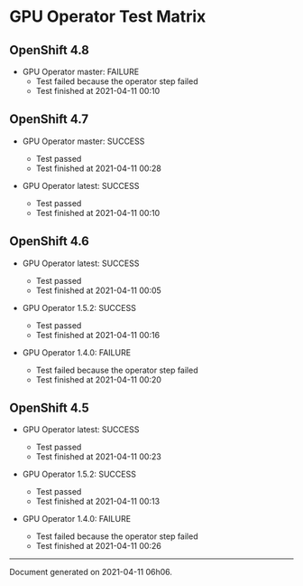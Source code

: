 
GPU Operator Test Matrix
========================

OpenShift 4.8
-------------

* GPU Operator master: FAILURE
  - Test failed because the operator step failed
  - Test finished at 2021-04-11 00:10

OpenShift 4.7
-------------

* GPU Operator master: SUCCESS
  - Test passed
  - Test finished at 2021-04-11 00:28

* GPU Operator latest: SUCCESS
  - Test passed
  - Test finished at 2021-04-11 00:10

OpenShift 4.6
-------------

* GPU Operator latest: SUCCESS
  - Test passed
  - Test finished at 2021-04-11 00:05

* GPU Operator 1.5.2: SUCCESS
  - Test passed
  - Test finished at 2021-04-11 00:16

* GPU Operator 1.4.0: FAILURE
  - Test failed because the operator step failed
  - Test finished at 2021-04-11 00:20

OpenShift 4.5
-------------

* GPU Operator latest: SUCCESS
  - Test passed
  - Test finished at 2021-04-11 00:23

* GPU Operator 1.5.2: SUCCESS
  - Test passed
  - Test finished at 2021-04-11 00:13

* GPU Operator 1.4.0: FAILURE
  - Test failed because the operator step failed
  - Test finished at 2021-04-11 00:26


---
Document generated on 2021-04-11 06h06.
